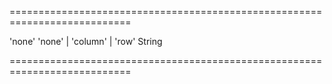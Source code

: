 ===========================================================================
<!--default-->'none'<!--/default-->
<!--acceptValues-->'none' | 'column' | 'row'<!--/acceptValues-->
<!--type-->String<!--/type-->
===========================================================================

<!--shortDescription-->

<!--/shortDescription-->

<!--fullDescription-->

<!--/fullDescription-->